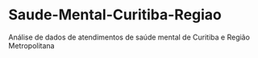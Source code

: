 # Saude-Mental-Curitiba-Regiao
Análise de dados de atendimentos de saúde mental de Curitiba e Região Metropolitana
